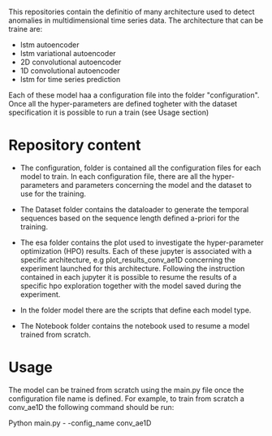This repositories contain the definitio of many architecture used to detect anomalies in multidimensional time series data. The architecture that can be traine are:

- lstm autoencoder
- lstm variational autoencoder
- 2D convolutional autoencoder
- 1D convolutional autoencoder
- lstm for time series prediction

Each of these model haa a configuration file into the folder "configuration". Once all the hyper-parameters are defined togheter with the dataset specification it is possible to run a train (see Usage section)

# Repository content

- The configuration, folder is contained all the configuration files for each model to train. In each configuration file, there are all the hyper-parameters and parameters concerning the model and the dataset to use for the training. 

- The Dataset folder contains the dataloader to generate the temporal sequences based on the sequence length defined a-priori for the training. 

- The esa folder contains the plot used to investigate the hyper-parameter optimization (HPO) results. Each of these jupyter is associated with a specific architecture, e.g plot_results_conv_ae1D concerning the experiment launched for this architecture. Following the instruction contained in each jupyter it is possible to resume the results of a specific hpo exploration together with the model saved during the experiment. 

- In the folder model there are the scripts that define each model type. 

- The Notebook folder contains the notebook used to resume a model trained from scratch. 

# Usage

The model can be trained from scratch using the main.py file once the configuration file name is defined. For example, to train from scratch a conv_ae1D the following command should be run:

Python main.py - -config_name conv_ae1D
